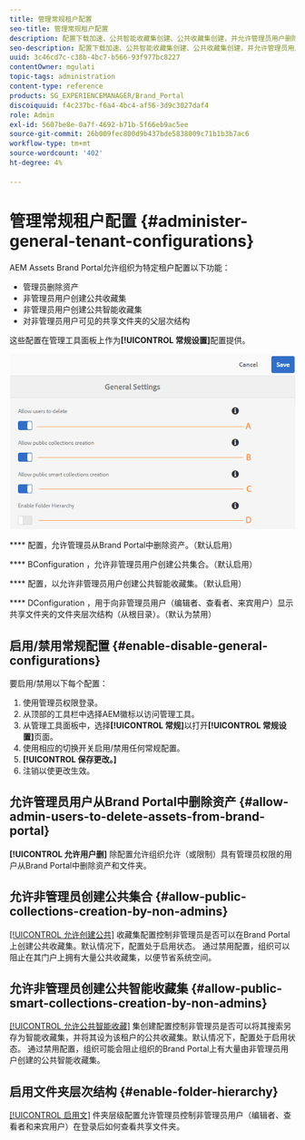 ```yaml
---
title: 管理常规租户配置
seo-title: 管理常规租户配置
description: 配置下载加速、公共智能收藏集创建、公共收藏集创建，并允许管理员用户删除租户上的资产。
seo-description: 配置下载加速、公共智能收藏集创建、公共收藏集创建，并允许管理员用户删除租户上的资产。
uuid: 3c46cd7c-c38b-4bc7-b566-93f977bc8227
contentOwner: mgulati
topic-tags: administration
content-type: reference
products: SG_EXPERIENCEMANAGER/Brand_Portal
discoiquuid: f4c237bc-f6a4-4bc4-af56-3d9c3027daf4
role: Admin
exl-id: 5607be8e-0a7f-4692-b71b-5f66eb9ac5ee
source-git-commit: 26b009fec800d9b437bde5838009c71b1b3b7ac6
workflow-type: tm+mt
source-wordcount: '402'
ht-degree: 4%

---
```


# 管理常规租户配置 {#administer-general-tenant-configurations}

AEM Assets Brand Portal允许组织为特定租户配置以下功能：

* 管理员删除资产
* 非管理员用户创建公共收藏集
* 非管理员用户创建公共智能收藏集
* 对非管理员用户可见的共享文件夹的父层次结构

这些配置在管理工具面板上作为&#x200B;**[!UICONTROL 常规设置]**&#x200B;配置提供。

![](assets/general-config.png)

****   配置，允许管理员从Brand Portal中删除资产。（默认启用）

****   BConfiguration ，允许非管理员用户创建公共集合。（默认启用）

****   配置，以允许非管理员用户创建公共智能收藏集。（默认启用）

****  DConfiguration ，用于向非管理员用户（编辑者、查看者、来宾用户）显示共享文件夹的文件夹层次结构（从根目录）。（默认为禁用）

## 启用/禁用常规配置 {#enable-disable-general-configurations}

要启用/禁用以下每个配置：

1. 使用管理员权限登录。
1. 从顶部的工具栏中选择AEM徽标以访问管理工具。
1. 从管理工具面板中，选择&#x200B;**[!UICONTROL 常规]**&#x200B;以打开&#x200B;**[!UICONTROL 常规设置]**&#x200B;页面。
1. 使用相应的切换开关启用/禁用任何常规配置。
1. **[!UICONTROL 保存更改。]**
1. 注销以使更改生效。

## 允许管理员用户从Brand Portal中删除资产 {#allow-admin-users-to-delete-assets-from-brand-portal}

**[!UICONTROL 允许用户删]** 除配置允许组织允许（或限制）具有管理员权限的用户从Brand Portal中删除资产和文件夹。

## 允许非管理员创建公共集合 {#allow-public-collections-creation-by-non-admins}

[[!UICONTROL 允许创建公共]](../using/brand-portal-share-collection.md#main-pars-text-1915052376) 收藏集配置控制非管理员是否可以在Brand Portal上创建公共收藏集。默认情况下，配置处于启用状态。 通过禁用配置，组织可以阻止在其门户上拥有大量公共收藏集，以便节省系统空间。

## 允许非管理员创建公共智能收藏集 {#allow-public-smart-collections-creation-by-non-admins}

[[!UICONTROL 允许公共智能收藏]](../using/brand-portal-searching.md#main-pars-header-500620467) 集创建配置控制非管理员是否可以将其搜索另存为智能收藏集，并将其设为该租户的公共收藏集。默认情况下，配置处于启用状态。 通过禁用配置，组织可能会阻止组织的Brand Portal上有大量由非管理员用户创建的公共智能收藏集。

<!-- 
## Allow download acceleration {#allow-download-acceleration}

[[!UICONTROL Allow download acceleration]](../using/accelerated-download.md) configuration lets the organizations to allow accelerated downloads of assets from Brand Portal and shared links, by integrating with IBM Aspera Connect that is an install-on-demand application. The application uses proprietary technology to remove TCP overheads.
-->

## 启用文件夹层次结构 {#enable-folder-hierarchy}

[[!UICONTROL 启用文]](../using/brand-portal-sharing-folders.md#non-admin-user-access-to-shared-folders) 件夹层级配置允许管理员控制非管理员用户（编辑者、查看者和来宾用户）在登录后如何查看共享文件夹。
